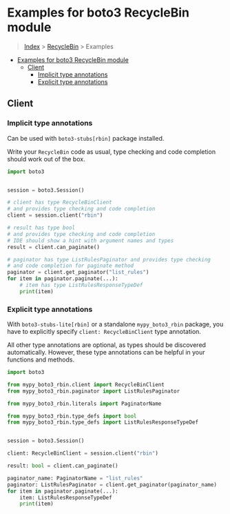 <a id="examples-for-boto3-recyclebin-module"></a>

# Examples for boto3 RecycleBin module

> [Index](../README.md) > [RecycleBin](./README.md) > Examples

- [Examples for boto3 RecycleBin module](#examples-for-boto3-recyclebin-module)
  - [Client](#client)
    - [Implicit type annotations](#implicit-type-annotations)
    - [Explicit type annotations](#explicit-type-annotations)

<a id="client"></a>

## Client

<a id="implicit-type-annotations"></a>

### Implicit type annotations

Can be used with `boto3-stubs[rbin]` package installed.

Write your `RecycleBin` code as usual, type checking and code completion should
work out of the box.

```python
import boto3


session = boto3.Session()

# client has type RecycleBinClient
# and provides type checking and code completion
client = session.client("rbin")

# result has type bool
# and provides type checking and code completion
# IDE should show a hint with argument names and types
result = client.can_paginate()

# paginator has type ListRulesPaginator and provides type checking
# and code completion for paginate method
paginator = client.get_paginator("list_rules")
for item in paginator.paginate(...):
    # item has type ListRulesResponseTypeDef
    print(item)
```

<a id="explicit-type-annotations"></a>

### Explicit type annotations

With `boto3-stubs-lite[rbin]` or a standalone `mypy_boto3_rbin` package, you
have to explicitly specify `client: RecycleBinClient` type annotation.

All other type annotations are optional, as types should be discovered
automatically. However, these type annotations can be helpful in your functions
and methods.

```python
import boto3

from mypy_boto3_rbin.client import RecycleBinClient
from mypy_boto3_rbin.paginator import ListRulesPaginator

from mypy_boto3_rbin.literals import PaginatorName

from mypy_boto3_rbin.type_defs import bool
from mypy_boto3_rbin.type_defs import ListRulesResponseTypeDef


session = boto3.Session()

client: RecycleBinClient = session.client("rbin")

result: bool = client.can_paginate()

paginator_name: PaginatorName = "list_rules"
paginator: ListRulesPaginator = client.get_paginator(paginator_name)
for item in paginator.paginate(...):
    item: ListRulesResponseTypeDef
    print(item)
```

